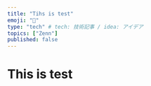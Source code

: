 ```yaml
---
title: "Tihs is test"
emoji: "🐡"
type: "tech" # tech: 技術記事 / idea: アイデア
topics: ["Zenn"]
published: false
---
```


# This is test


